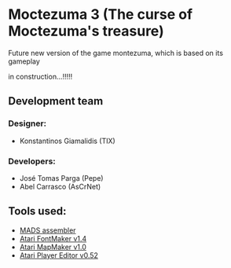 # Moctezuma 3 (The curse of Moctezuma's treasure)

Future new version of the game montezuma, which is based on its gameplay

in construction...!!!!!

## Development team

### Designer:
* Konstantinos Giamalidis (TIX)

### Developers:
* José Tomas Parga (Pepe)
* Abel Carrasco (AsCrNet)

## Tools used:
* [MADS assembler](http://mads.atari8.info/)
* [Atari FontMaker v1.4](http://matosimi.websupport.sk/atari/2018/10/atari-fontmaker-1-4/)
* [Atari MapMaker v1.0](http://matosimi.websupport.sk/atari/2016/02/atari-mapmaker-v1-0/)
* [Atari Player Editor v0.52](http://www.playsoft.co.uk/aplayed52.html)

